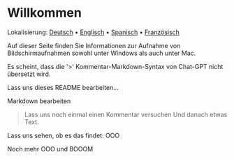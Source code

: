# Willkommen
Lokalisierung: [Deutsch](https://ewildingli.github.io/Global-Instructor-Guidelines/DE/) • [Englisch](https://ewildingli.github.io/Global-Instructor-Guidelines/) • [Spanisch](https://ewildingli.github.io/Global-Instructor-Guidelines/ES/) • [Französisch](https://ewildingli.github.io/Global-Instructor-Guidelines/FR/)

Auf dieser Seite finden Sie Informationen zur Aufnahme von Bildschirmaufnahmen sowohl unter Windows als auch unter Mac.

Es scheint, dass die '>' Kommentar-Markdown-Syntax von Chat-GPT nicht übersetzt wird.

Lass uns dieses README bearbeiten...

Markdown bearbeiten

> Lass uns noch einmal einen Kommentar versuchen
Und danach etwas Text.

Lass uns sehen, ob es das findet: OOO

Noch mehr OOO und BOOOM